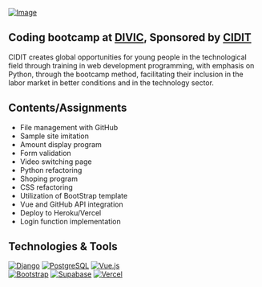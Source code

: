[![Image]][DIVIC]

## Coding bootcamp at [DIVIC], Sponsored by [CIDIT]
CIDIT creates global opportunities for young people in the technological field through training in web development programming, with emphasis on Python, through the bootcamp method, facilitating their inclusion in the labor market in better conditions and in the technology sector.

## Contents/Assignments
- File management with GitHub
- Sample site imitation
- Amount display program
- Form validation
- Video switching page
- Python refactoring
- Shoping program
- CSS refactoring
- Utilization of BootStrap template
- Vue and GitHub API integration
- Deploy to Heroku/Vercel
- Login function implementation

## Technologies & Tools
[![Django]](https://www.djangoproject.com/)
[![PostgreSQL]](https://www.postgresql.org/)
[![Vue.js]](https://vuejs.org/)\
[![Bootstrap]](https://getbootstrap.com/)
[![Supabase]](https://supabase.com)
[![Vercel]](https://vercel.com/)

[DIVIC]: https://diver.diveintocode.jp
[CIDIT]: https://bootcamp.ciditpy.org/
[Image]: https://github.com/emrocode/bootcamp-asgmts/assets/92260849/9ebfd6ee-910c-42ee-aab5-e43af068290b
[Django]: https://img.shields.io/badge/django-%23092E20.svg?style=for-the-badge&logo=django&logoColor=white
[PostgreSQL]: https://img.shields.io/badge/postgres-%23316192.svg?style=for-the-badge&logo=postgresql&logoColor=white
[Vue.js]: https://img.shields.io/badge/vuejs-%2335495e.svg?style=for-the-badge&logo=vuedotjs&logoColor=%234FC08D
[Bootstrap]: https://img.shields.io/badge/bootstrap-%238511FA.svg?style=for-the-badge&logo=bootstrap&logoColor=white
[Supabase]: https://img.shields.io/badge/Supabase-3ECF8E?style=for-the-badge&logo=supabase&logoColor=white
[Vercel]: https://img.shields.io/badge/vercel-%23000000.svg?style=for-the-badge&logo=vercel&logoColor=white
